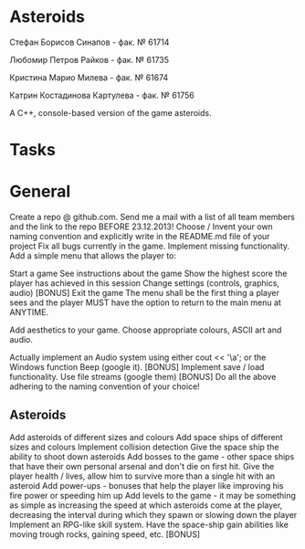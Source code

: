 Asteroids
=========


Стефан Борисов Синапов - фак. № 61714

Любомир Петров Райков - фак. № 61735

Кристина Марио Милева - фак. № 61674

Катрин Костадинова Картулева - фак. № 61756

A C++, console-based version of the game asteroids.




Tasks
======
General
=======
Create a repo @ github.com. Send me a mail with a list of all team members and the link to the repo BEFORE 23.12.2013!
Choose / Invent your own naming convention and explicitly write in the README.md file of your project
Fix all bugs currently in the game. Implement missing functionality.
Add a simple menu that allows the player to:

Start a game
See instructions about the game
Show the highest score the player has achieved in this session
Change settings (controls, graphics, audio) [BONUS]
Exit the game
The menu shall be the first thing a player sees and the player MUST have the option to return to the main menu at ANYTIME.

Add aesthetics to your game. Choose appropriate colours, ASCII art and audio.

Actually implement an Audio system using either cout << '\a'; or the Windows function Beep (google it). [BONUS]
Implement save / load functionality. Use file streams (google them) [BONUS]
Do all the above adhering to the naming convention of your choice!


Asteroids
---------
Add asteroids of different sizes and colours
Add space ships of different sizes and colours
Implement collision detection
Give the space ship the ability to shoot down asteroids
Add bosses to the game - other space ships that have their own personal arsenal and don't die on first hit.
Give the player health / lives, allow him to survive more than a single hit with an asteroid
Add power-ups - bonuses that help the player like improving his fire power or speeding him up
Add levels to the game - it may be something as simple as increasing the speed at which asteroids come at the player, decreasing the interval during which they spawn or slowing down the player
Implement an RPG-like skill system. Have the space-ship gain abilities like moving trough rocks, gaining speed, etc. [BONUS]